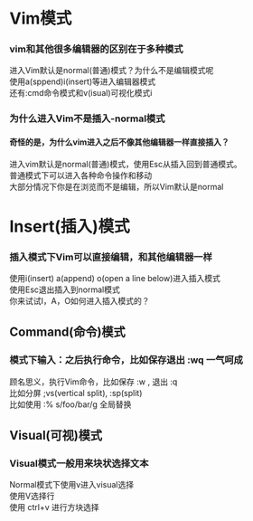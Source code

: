 # Vim模式
### vim和其他很多编辑器的区别在于多种模式

进入Vim默认是normal(普通)模式？为什么不是编辑模式呢  
使用a(sppend)i(insert)等进入编辑器模式  
还有:cmd命令模式和v(isual)可视化模式i  

### 为什么进入Vim不是插入-normal模式  
#### 奇怪的是，为什么vim进入之后不像其他编辑器一样直接插入？  
进入vim默认是normal(普通)模式，使用Esc从插入回到普通模式。  
普通模式下可以进入各种命令操作和移动  
大部分情况下你是在浏览而不是编辑，所以Vim默认是normal  
# Insert(插入)模式 
### 插入模式下Vim可以直接编辑，和其他编辑器一样  
使用i(insert) a(append) o(open a line below)进入插入模式  
使用Esc退出插入到normal模式  
你来试试I，A，O如何进入插入模式的？  
## Command(命令)模式  
### 模式下输入：之后执行命令，比如保存退出 :wq 一气呵成  
顾名思义，执行Vim命令，比如保存 :w , 退出 :q  
比如分屏 ;vs(vertical split), :sp(split)  
比如使用 :% s/foo/bar/g 全局替换  
## Visual(可视)模式  
###  Visual模式一般用来块状选择文本  
Normal模式下使用v进入visual选择  
使用V选择行  
使用 ctrl+v 进行方块选择  